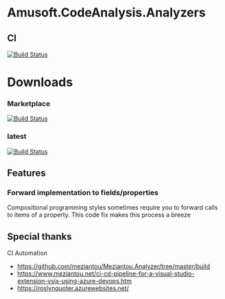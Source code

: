 # Amusoft.CodeAnalysis.Analyzers

## CI

[![Build Status](https://taori.visualstudio.com/Amusoft.CodeAnalysis.Analyzers/_apis/build/status/taori.Amusoft.CodeAnalysis.Analyzers?branchName=master)](https://taori.visualstudio.com/Amusoft.CodeAnalysis.Analyzers/_build/latest?definitionId=4&branchName=master)

# Downloads

### Marketplace

[![Build Status](https://taori.vsrm.visualstudio.com/_apis/public/Release/badge/8682a196-f5ae-4f86-9d50-b067e3280f9d/1/1)](https://marketplace.visualstudio.com/items?itemName=Amusoft.Amusoft-CodeAnalysis-Analyzers)

### latest

[![Build Status](https://taori.vsrm.visualstudio.com/_apis/public/Release/badge/8682a196-f5ae-4f86-9d50-b067e3280f9d/1/1)](https://github.com/taori/Amusoft.CodeAnalysis.Analyzers/releases/latest)

## Features

### Forward implementation to fields/properties

Compositional programming styles sometimes require you to forward calls to items of a property. This code fix makes this process a breeze

## Special thanks

CI Automation
 - https://github.com/meziantou/Meziantou.Analyzer/tree/master/build 
 - https://www.meziantou.net/ci-cd-pipeline-for-a-visual-studio-extension-vsix-using-azure-devops.htm
 - https://roslynquoter.azurewebsites.net/
